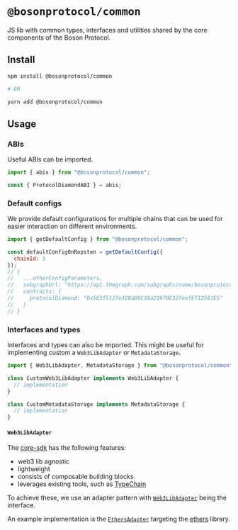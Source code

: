 # `@bosonprotocol/common`

JS lib with common types, interfaces and utilities shared by the core components of the Boson Protocol.

## Install

```bash
npm install @bosonprotocol/common

# OR

yarn add @bosonprotocol/common
```

## Usage

### ABIs

Useful ABIs can be imported.

```js
import { abis } from "@bosonprotocol/common";

const { ProtocolDiamondABI } = abis;
```

### Default configs

We provide default configurations for multiple chains that can be used for easier interaction on different environments.

```js
import { getDefaultConfig } from "@bosonprotocol/common";

const defaultConfigOnRopsten = getDefaultConfig({
  chainId: 3
});
// {
//   ...otherConfigParameters,
//   subgraphUrl: "https://api.thegraph.com/subgraphs/name/bosonprotocol/ccropsten",
//   contracts: {
//     protocolDiamond: "0x5E3f5127e320aD0C38a21970E327eefEf12561E5"
//   }
// }
```

### Interfaces and types

Interfaces and types can also be imported. This might be useful for implementing custom a `Web3LibAdapter` or `MetadataStorage`.

```ts
import { Web3LibAdapter, MetadataStorage } from "@bosonprotocol/common";

class CustomWeb3LibAdapter implements Web3LibAdapter {
  // implementation
}

class CustomMetadataStorage implements MetadataStorage {
  // implementation
}
```

#### `Web3LibAdapter`

The [core-sdk](/packages/core-sdk/README.md) has the following features:

- web3 lib agnostic
- lightweight
- consists of composable building blocks
- leverages existing tools, such as [TypeChain](https://github.com/dethcrypto/TypeChain)

To achieve these, we use an adapter pattern with [`Web3LibAdapter`](./src/types/web3-lib-adapter.ts) being the interface.

An example implementation is the [`EthersAdapter`](/packages/ethers-sdk/src/ethers-adapter.ts) targeting the [ethers](https://docs.ethers.io/) library.

